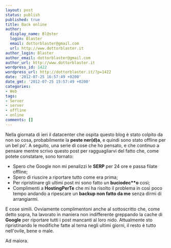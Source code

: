 ```yaml
---
layout: post
status: publish
published: true
title: Back online
author:
  display_name: Bl@ster
  login: Blaster
  email: dottorblaster@gmail.com
  url: http://www.dottorblaster.it
author_login: Blaster
author_email: dottorblaster@gmail.com
author_url: http://www.dottorblaster.it
wordpress_id: 1422
wordpress_url: http://dottorblaster.it/?p=1422
date: '2012-07-25 16:57:49 +0200'
date_gmt: '2012-07-25 15:57:49 +0200'
categories:
- Web
tags:
- Server
- server
- offline
- online
comments: []
---
```

<p>Nella giornata di ieri il datacenter che ospita questo blog è stato colpito da non so cosa, probabilmente la <strong>peste ner(d)a</strong>, e quindi sono stato offline per un bel po'. A seguito, una serie di cose che ho pensato, e che continuo a pensare mentre scrivo questo post per ragguagliarvi del fatto che, come potete constatare, sono tornato:</p>
<ul>
<li>Spero che Google non mi penalizzi le <strong>SERP</strong> per 24 ore e passa filate offline;</li>
<li>Spero di riuscire a riportare tutto come era prima;</li>
<li>Per ripristinare gli ultimi post mi sono fatto un <strong>buciodec**o</strong> così;</li>
<li>Complimenti a <strong>HostingPerTe</strong> che mi ha risolto il problema in così poco tempo andando a ripescare un <strong>backup non fatto da me</strong> senza dirmi di arrangiarmi.</li>
</ul>
<p>E cose simili. Ovviamente complimentoni anche al sottoscritto che, come detto sopra, ha lavorato in maniera non indifferente greppando la cache di <strong>Google</strong> per riportare tutti i post mancanti al loro nido. Attualmente sto ripristinando le modifiche fatte al tema negli ultimi giorni, il resto è tutto nell'ovile, bene o male.</p>
<p>Ad maiora.</p>
